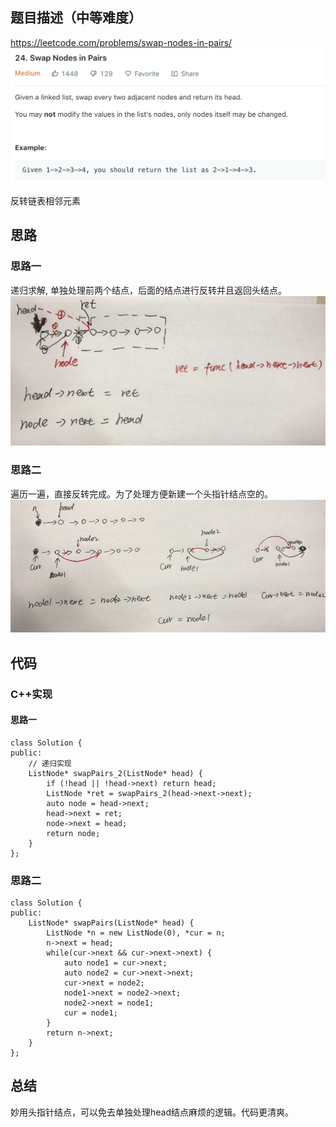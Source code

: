 ## 题目描述（中等难度）
https://leetcode.com/problems/swap-nodes-in-pairs/
![](/assets/024-1.png)

反转链表相邻元素

## 思路

### 思路一

递归求解, 单独处理前两个结点，后面的结点进行反转并且返回头结点。
![](/assets/024-2.jpg)

### 思路二

遍历一遍，直接反转完成。为了处理方便新建一个头指针结点空的。
![](/assets/024-3.jpg)


## 代码
### C++实现
#### 思路一

```
class Solution {
public:
    // 递归实现
    ListNode* swapPairs_2(ListNode* head) {
        if (!head || !head->next) return head;
        ListNode *ret = swapPairs_2(head->next->next);
        auto node = head->next;
        head->next = ret;
        node->next = head;
        return node;
    }
};
```

### 思路二
```
class Solution {
public:
    ListNode* swapPairs(ListNode* head) {
        ListNode *n = new ListNode(0), *cur = n;
        n->next = head;
        while(cur->next && cur->next->next) {
            auto node1 = cur->next;
            auto node2 = cur->next->next;
            cur->next = node2;
            node1->next = node2->next;
            node2->next = node1;
            cur = node1;
        }
        return n->next;
    }
};
```

## 总结

妙用头指针结点，可以免去单独处理head结点麻烦的逻辑。代码更清爽。
